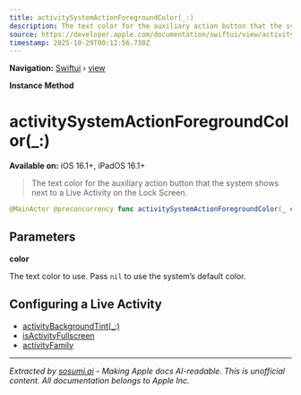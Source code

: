 ```yaml
---
title: activitySystemActionForegroundColor(_:)
description: The text color for the auxiliary action button that the system shows next to a Live Activity on the Lock Screen.
source: https://developer.apple.com/documentation/swiftui/view/activitysystemactionforegroundcolor(_:)
timestamp: 2025-10-29T00:12:56.730Z
---
```


**Navigation:** [Swiftui](/documentation/swiftui) › [view](/documentation/swiftui/view)

**Instance Method**

# activitySystemActionForegroundColor(_:)

**Available on:** iOS 16.1+, iPadOS 16.1+

> The text color for the auxiliary action button that the system shows next to a Live Activity on the Lock Screen.

```swift
@MainActor @preconcurrency func activitySystemActionForegroundColor(_ color: Color?) -> some View
```

## Parameters

**color**

The text color to use. Pass `nil` to use the system’s default color.



## Configuring a Live Activity

- [activityBackgroundTint(_:)](/documentation/swiftui/view/activitybackgroundtint(_:))
- [isActivityFullscreen](/documentation/swiftui/environmentvalues/isactivityfullscreen)
- [activityFamily](/documentation/swiftui/environmentvalues/activityfamily)

---

*Extracted by [sosumi.ai](https://sosumi.ai) - Making Apple docs AI-readable.*
*This is unofficial content. All documentation belongs to Apple Inc.*
